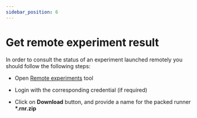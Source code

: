 ```yaml
---
sidebar_position: 6
---
```


# Get remote experiment result

In order to consult the status of an experiment launched remotely you should follow the following steps:

* Open [Remote experiments](../../ipmt/user-guide/remote-experiments.md) tool

* Login with the corresponding credential (if required)

* Click on **Download** button, and provide a name for the packed runner **\*.rnr.zip**  


